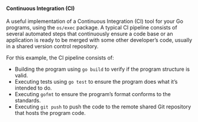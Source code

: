 #### Continuous Integration (CI)

A useful implementation of a Continuous Integration (CI) tool for your Go
programs, using the `os/exec` package. A typical CI pipeline consists of several automated steps that
continuously ensure a code base or an application is ready to be merged
with some other developer’s code, usually in a shared version control
repository.

For this example, the CI pipeline consists of:
* Building the program using `go build` to verify if the program structure is
valid.
* Executing tests using `go test` to ensure the program does what it’s intended to do.
* Executing `gofmt` to ensure the program’s format conforms to the standards.
* Executing `git push` to push the code to the remote shared Git repository that hosts the program code.